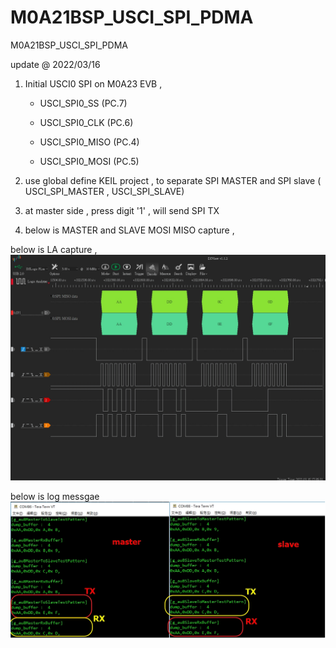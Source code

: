 # M0A21BSP_USCI_SPI_PDMA
 M0A21BSP_USCI_SPI_PDMA

update @ 2022/03/16

1. Initial USCI0 SPI on M0A23 EVB ,

	- USCI_SPI0_SS (PC.7)    
	
	- USCI_SPI0_CLK (PC.6)
	
	- USCI_SPI0_MISO (PC.4)
	
	- USCI_SPI0_MOSI (PC.5)

2. use global define KEIL project , to separate SPI MASTER and SPI slave ( USCI_SPI_MASTER , USCI_SPI_SLAVE)

3. at master side , press digit '1' , will send SPI TX
	
4. below is MASTER and SLAVE MOSI MISO capture , 

below is LA capture , 
![image](https://github.com/released/M0A21BSP_USCI_SPI_PDMA/blob/main/uspi_tx_rx.jpg)

below is log messgae
![image](https://github.com/released/M0A21BSP_USCI_SPI_PDMA/blob/main/log.jpg)

